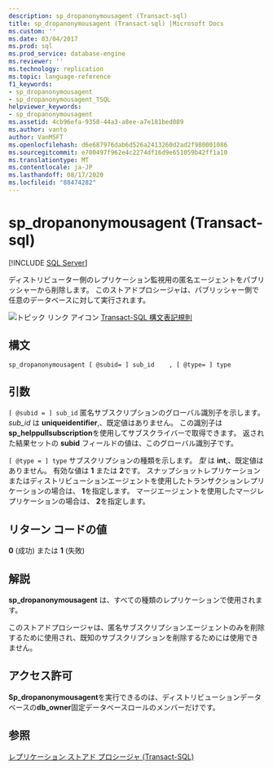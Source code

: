 ```yaml
---
description: sp_dropanonymousagent (Transact-sql)
title: sp_dropanonymousagent (Transact-sql) |Microsoft Docs
ms.custom: ''
ms.date: 03/04/2017
ms.prod: sql
ms.prod_service: database-engine
ms.reviewer: ''
ms.technology: replication
ms.topic: language-reference
f1_keywords:
- sp_dropanonymousagent
- sp_dropanonymousagent_TSQL
helpviewer_keywords:
- sp_dropanonymousagent
ms.assetid: 4cb96efa-9358-44a3-a8ee-a7e181bed089
ms.author: vanto
author: VanMSFT
ms.openlocfilehash: d6e687976dab6d526a2413260d2ad2f980001086
ms.sourcegitcommit: e700497f962e4c2274df16d9e651059b42ff1a10
ms.translationtype: MT
ms.contentlocale: ja-JP
ms.lasthandoff: 08/17/2020
ms.locfileid: "88474282"
---
```

# <a name="sp_dropanonymousagent-transact-sql"></a>sp_dropanonymousagent (Transact-sql)

[!INCLUDE [SQL Server](../../includes/applies-to-version/sqlserver.md)]

  ディストリビューター側のレプリケーション監視用の匿名エージェントをパブリッシャーから削除します。 このストアドプロシージャは、パブリッシャー側で任意のデータベースに対して実行されます。  
  
 ![トピック リンク アイコン](../../database-engine/configure-windows/media/topic-link.gif "トピック リンク アイコン") [Transact-SQL 構文表記規則](../../t-sql/language-elements/transact-sql-syntax-conventions-transact-sql.md)  
  
## <a name="syntax"></a>構文  
  
```  
sp_dropanonymousagent [ @subid= ] sub_id    , [ @type= ] type  
```  
  
## <a name="arguments"></a>引数  
`[ @subid = ] sub_id` 匿名サブスクリプションのグローバル識別子を示します。 *sub_id* は **uniqueidentifier**,、既定値はありません。 この識別子は **sp_helppullsubscription**を使用してサブスクライバーで取得できます。 返された結果セットの **subid** フィールドの値は、このグローバル識別子です。  
  
`[ @type = ] type` サブスクリプションの種類を示します。 *型* は **int**,、既定値はありません。 有効な値は **1** または **2**です。 スナップショットレプリケーションまたはディストリビューションエージェントを使用したトランザクションレプリケーションの場合は、 **1**を指定します。 マージエージェントを使用したマージレプリケーションの場合は、 **2**を指定します。  
  
## <a name="return-code-values"></a>リターン コードの値  
 **0** (成功) または **1** (失敗)  
  
## <a name="remarks"></a>解説  
 **sp_dropanonymousagent** は、すべての種類のレプリケーションで使用されます。  
  
 このストアドプロシージャは、匿名サブスクリプションエージェントのみを削除するために使用され、既知のサブスクリプションを削除するためには使用できません。  
  
## <a name="permissions"></a>アクセス許可  
 **Sp_dropanonymousagent**を実行できるのは、ディストリビューションデータベースの**db_owner**固定データベースロールのメンバーだけです。  
  
## <a name="see-also"></a>参照  
 [レプリケーション ストアド プロシージャ &#40;Transact-SQL&#41;](../../relational-databases/system-stored-procedures/replication-stored-procedures-transact-sql.md)  
  
  

